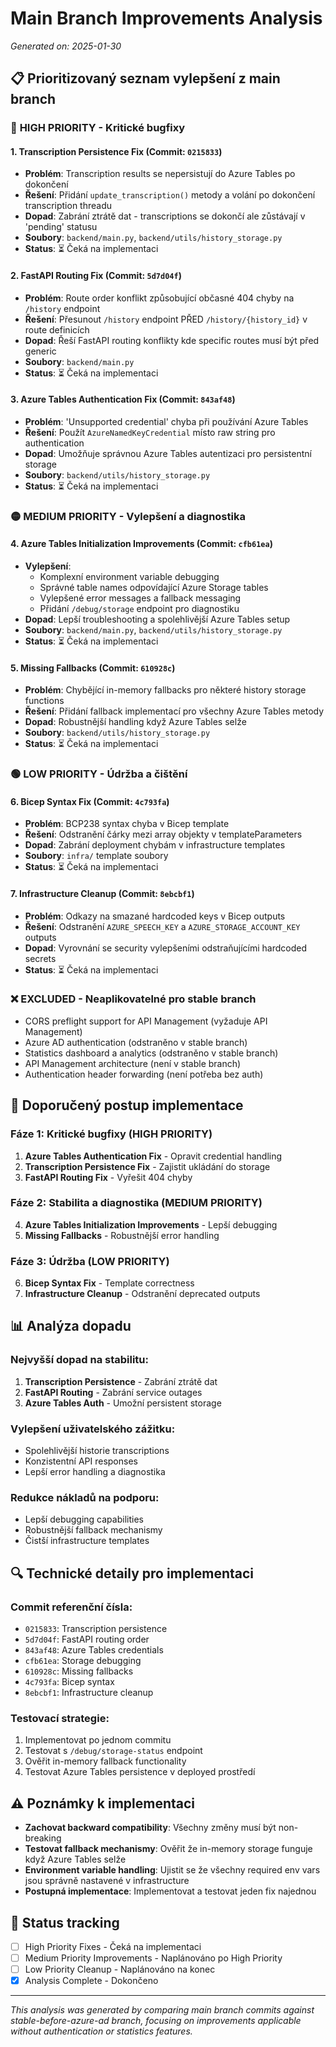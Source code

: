 # Main Branch Improvements Analysis
*Generated on: 2025-01-30*

## 📋 **Prioritizovaný seznam vylepšení z main branch**

### 🔴 **HIGH PRIORITY - Kritické bugfixy**

#### 1. **Transcription Persistence Fix** (Commit: `0215833`)
- **Problém**: Transcription results se nepersistují do Azure Tables po dokončení
- **Řešení**: Přidání `update_transcription()` metody a volání po dokončení transcription threadu
- **Dopad**: Zabrání ztrátě dat - transcriptions se dokončí ale zůstávají v 'pending' statusu
- **Soubory**: `backend/main.py`, `backend/utils/history_storage.py`
- **Status**: ⏳ Čeká na implementaci

#### 2. **FastAPI Routing Fix** (Commit: `5d7d04f`) 
- **Problém**: Route order konflikt způsobující občasné 404 chyby na `/history` endpoint
- **Řešení**: Přesunout `/history` endpoint PŘED `/history/{history_id}` v route definicích
- **Dopad**: Řeší FastAPI routing konflikty kde specific routes musí být před generic
- **Soubory**: `backend/main.py`
- **Status**: ⏳ Čeká na implementaci

#### 3. **Azure Tables Authentication Fix** (Commit: `843af48`)
- **Problém**: 'Unsupported credential' chyba při používání Azure Tables
- **Řešení**: Použít `AzureNamedKeyCredential` místo raw string pro authentication
- **Dopad**: Umožňuje správnou Azure Tables autentizaci pro persistentní storage
- **Soubory**: `backend/utils/history_storage.py`
- **Status**: ⏳ Čeká na implementaci

### 🟡 **MEDIUM PRIORITY - Vylepšení a diagnostika**

#### 4. **Azure Tables Initialization Improvements** (Commit: `cfb61ea`)
- **Vylepšení**:
  - Komplexní environment variable debugging
  - Správné table names odpovídající Azure Storage tables
  - Vylepšené error messages a fallback messaging
  - Přidání `/debug/storage` endpoint pro diagnostiku
- **Dopad**: Lepší troubleshooting a spolehlivější Azure Tables setup
- **Soubory**: `backend/main.py`, `backend/utils/history_storage.py`
- **Status**: ⏳ Čeká na implementaci

#### 5. **Missing Fallbacks** (Commit: `610928c`)
- **Problém**: Chybějící in-memory fallbacks pro některé history storage functions
- **Řešení**: Přidání fallback implementací pro všechny Azure Tables metody
- **Dopad**: Robustnější handling když Azure Tables selže
- **Soubory**: `backend/utils/history_storage.py`
- **Status**: ⏳ Čeká na implementaci

### 🟢 **LOW PRIORITY - Údržba a čištění**

#### 6. **Bicep Syntax Fix** (Commit: `4c793fa`)
- **Problém**: BCP238 syntax chyba v Bicep template
- **Řešení**: Odstranění čárky mezi array objekty v templateParameters
- **Dopad**: Zabrání deployment chybám v infrastructure templates
- **Soubory**: `infra/` template soubory
- **Status**: ⏳ Čeká na implementaci

#### 7. **Infrastructure Cleanup** (Commit: `8ebcbf1`)
- **Problém**: Odkazy na smazané hardcoded keys v Bicep outputs
- **Řešení**: Odstranění `AZURE_SPEECH_KEY` a `AZURE_STORAGE_ACCOUNT_KEY` outputs
- **Dopad**: Vyrovnání se security vylepšeními odstraňujícími hardcoded secrets
- **Status**: ⏳ Čeká na implementaci

### ❌ **EXCLUDED - Neaplikovatelné pro stable branch**
- CORS preflight support for API Management (vyžaduje API Management)
- Azure AD authentication (odstraněno v stable branch)
- Statistics dashboard a analytics (odstraněno v stable branch)
- API Management architecture (není v stable branch)
- Authentication header forwarding (není potřeba bez auth)

## 🚀 **Doporučený postup implementace**

### Fáze 1: Kritické bugfixy (HIGH PRIORITY)
1. **Azure Tables Authentication Fix** - Opravit credential handling
2. **Transcription Persistence Fix** - Zajistit ukládání do storage
3. **FastAPI Routing Fix** - Vyřešit 404 chyby

### Fáze 2: Stabilita a diagnostika (MEDIUM PRIORITY)
4. **Azure Tables Initialization Improvements** - Lepší debugging
5. **Missing Fallbacks** - Robustnější error handling

### Fáze 3: Údržba (LOW PRIORITY)
6. **Bicep Syntax Fix** - Template correctness
7. **Infrastructure Cleanup** - Odstranění deprecated outputs

## 📊 **Analýza dopadu**

### Nejvyšší dopad na stabilitu:
1. **Transcription Persistence** - Zabrání ztrátě dat
2. **FastAPI Routing** - Zabrání service outages
3. **Azure Tables Auth** - Umožní persistent storage

### Vylepšení uživatelského zážitku:
- Spolehlivější historie transcriptions
- Konzistentní API responses
- Lepší error handling a diagnostika

### Redukce nákladů na podporu:
- Lepší debugging capabilities
- Robustnější fallback mechanismy
- Čistší infrastructure templates

## 🔍 **Technické detaily pro implementaci**

### Commit referenční čísla:
- `0215833`: Transcription persistence
- `5d7d04f`: FastAPI routing order
- `843af48`: Azure Tables credentials
- `cfb61ea`: Storage debugging
- `610928c`: Missing fallbacks
- `4c793fa`: Bicep syntax
- `8ebcbf1`: Infrastructure cleanup

### Testovací strategie:
1. Implementovat po jednom commitu
2. Testovat s `/debug/storage-status` endpoint
3. Ověřit in-memory fallback functionality
4. Testovat Azure Tables persistence v deployed prostředí

## ⚠️ **Poznámky k implementaci**

- **Zachovat backward compatibility**: Všechny změny musí být non-breaking
- **Testovat fallback mechanismy**: Ověřit že in-memory storage funguje když Azure Tables selže
- **Environment variable handling**: Ujistit se že všechny required env vars jsou správně nastavené v infrastructure
- **Postupná implementace**: Implementovat a testovat jeden fix najednou

## 📝 **Status tracking**

- [ ] High Priority Fixes - Čeká na implementaci
- [ ] Medium Priority Improvements - Naplánováno po High Priority
- [ ] Low Priority Cleanup - Naplánováno na konec
- [x] Analysis Complete - Dokončeno

---

*This analysis was generated by comparing main branch commits against stable-before-azure-ad branch, focusing on improvements applicable without authentication or statistics features.*